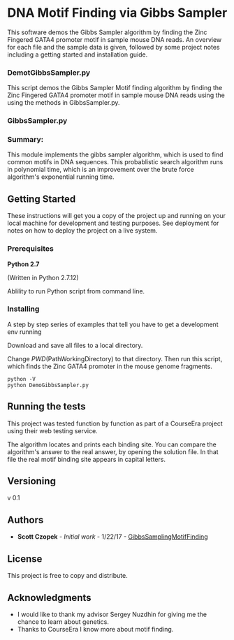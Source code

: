 # DNA Motif Finding via Gibbs Sampler

This software demos the Gibbs Sampler algorithm by finding the Zinc Fingered GATA4 promoter motif in sample mouse DNA reads.  An overview for each file and the sample data is given, followed by some project notes including a getting started and installation guide.




### DemotGibbsSampler.py

This script demos the Gibbs Sampler Motif finding algorithm by finding the Zinc Fingered GATA4 promoter motif in sample mouse DNA reads using the using the methods in GibbsSampler.py.

### GibbsSampler.py

### Summary: 
This module implements the gibbs sampler algorithm, which is used to find common motifs in DNA sequences.  This probablistic search algorithm runs in polynomial time, which is an improvement over the brute force algorithm's exponential running time.
          
          
## Getting Started

These instructions will get you a copy of the project up and running on your local machine for development and testing purposes. See deployment for notes on how to deploy the project on a live system.

### Prerequisites

**Python 2.7**

(Written in Python 2.7.12)

Ablility to run Python script from command line.

### Installing

A step by step series of examples that tell you have to get a development env running

Download and save all files to a local directory.

Change $PWD ($PathWorkingDirectory) to that directory. Then run this script, which finds the Zinc GATA4 promoter in the mouse genome fragments.

```
python -V
python DemoGibbsSampler.py
```


## Running the tests

This project was tested function by function as part of a CourseEra project using their web testing service.

The algorithm locates and prints each binding site.  You can compare the algorithm's answer to the real answer, by opening the solution file.  In that file the real motif binding site appears in capital letters.


## Versioning

v 0.1

## Authors

* **Scott Czopek** - *Initial work* - 1/22/17 - [GibbsSamplingMotifFinding](https://github.com/sczopek/Motif-Finding-via-Gibbs-Sampler)

## License

This project is free to copy and distribute.

## Acknowledgments

* I would like to thank my advisor Sergey Nuzdhin for giving me the chance to learn about genetics.
* Thanks to CourseEra I know more about motif finding.
